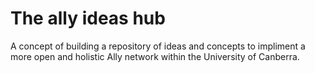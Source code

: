 # The ally ideas hub

A concept of building a repository of ideas and concepts to impliment a more open and holistic Ally network within the University of Canberra.
